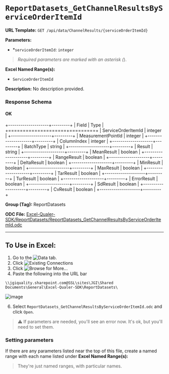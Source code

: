 # `ReportDatasets_GetChannelResultsByServiceOrderItemId`

**URL Template:**
`GET /api/data/ChannelResults/{serviceOrderItemId}`

**Parameters:**
- *`serviceOrderItemId`: `integer`


> *Required parameters are marked with an asterisk (*).

**Excel Named Range(s):**
- `ServiceOrderItemId`


**Description:**
No description provided.

### Response Schema

#### OK
+--------------------+---------+
| Field              | Type    |
+====================+=========+
| ServiceOrderItemId | integer |
+--------------------+---------+
| MeasurementPointId | integer |
+--------------------+---------+
| ColumnIndex        | integer |
+--------------------+---------+
| BatchType          | string  |
+--------------------+---------+
| Result             | string  |
+--------------------+---------+
| MeanResult         | boolean |
+--------------------+---------+
| RangeResult        | boolean |
+--------------------+---------+
| DeltaResult        | boolean |
+--------------------+---------+
| MinResult          | boolean |
+--------------------+---------+
| MaxResult          | boolean |
+--------------------+---------+
| TarResult          | boolean |
+--------------------+---------+
| TurResult          | boolean |
+--------------------+---------+
| ErrorResult        | boolean |
+--------------------+---------+
| SdResult           | boolean |
+--------------------+---------+
| CvResult           | boolean |
+--------------------+---------+

**Group (Tag):**
ReportDatasets

**ODC File:**
[Excel-Qualer-SDK/ReportDatasets/ReportDatasets_GetChannelResultsByServiceOrderItemId.odc](https://github.com/Johnson-Gage-Inspection-Inc/qualer-sdk-odc/blob/main/Excel-Qualer-SDK/ReportDatasets/ReportDatasets_GetChannelResultsByServiceOrderItemId.odc)

---

To Use in Excel:
---

1. Go to the ![`Data`](https://github.com/user-attachments/assets/da437a70-57b3-4c5b-bb01-4910ece19ed1)
 tab.
3. Click ![Existing Connections](https://github.com/user-attachments/assets/a2f1ed67-b2e0-4c23-ac90-68c870e60289)
4. Click ![`Browse for More...`](https://github.com/user-attachments/assets/8e698494-6865-41e7-b6fa-043aea81809a)
5. Paste the following into the URL bar
```
\\jgiquality.sharepoint.com@SSL\sites\JGI\Shared Documents\General\Excel-Qualer-SDK\ReportDatasets\
```

![image](https://github.com/user-attachments/assets/1e1a8d87-0377-446d-aaf5-d78562991db3)

6. Select `ReportDatasets_GetChannelResultsByServiceOrderItemId.odc` and click `Open`.

> ⚠️ If parameters are needed, you'll see an error now. It's ok, but you'll need to set them.

### Setting parameters
If there are any parameters listed near the top of this file, create a named range with each name listed under **Excel Named Range(s):**
> They're just named ranges, with particular names.
